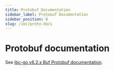 ```yaml
---
title: Protobuf Documentation
sidebar_label: Protobuf Documentation
sidebar_position: 8
slug: /ibc/proto-docs
---
```


# Protobuf documentation

See [ibc-go v6.2.x Buf Protobuf documentation](https://github.com/cosmos/ibc-go/blob/release/v6.2.x/docs/ibc/proto-docs.md).
